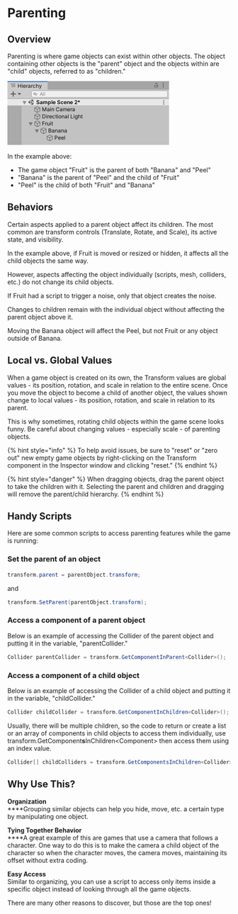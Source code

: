# Parenting

## Overview

Parenting is where game objects can exist within other objects. The object containing other objects is the "parent" object and the objects within are "child" objects, referred to as "children."

![](<../../.gitbook/assets/image (80).png>)

In the example above:

* The game object "Fruit" is the parent of both "Banana" and "Peel"
* "Banana" is the parent of "Peel" and the child of "Fruit"
* "Peel" is the child of both "Fruit" and "Banana"

## **Behaviors**

Certain aspects applied to a parent object affect its children. The most common are transform controls (Translate, Rotate, and Scale), its active state, and visibility.

In the example above, if Fruit is moved or resized or hidden, it affects all the child objects the same way.

However, aspects affecting the object individually (scripts, mesh, colliders, etc.) do not change its child objects.

If Fruit had a script to trigger a noise, only that object creates the noise.

Changes to children remain with the individual object without affecting the parent object above it.

Moving the Banana object will affect the Peel, but not Fruit or any object outside of Banana.

## Local vs. Global Values

When a game object is created on its own, the Transform values are global values - its position, rotation, and scale in relation to the entire scene. Once you move the object to become a child of another object, the values shown change to local values - its position, rotation, and scale in relation to its parent. 

This is why sometimes, rotating child objects within the game scene looks funny. Be careful about changing values - especially scale - of parenting objects.

{% hint style="info" %}
To help avoid issues, be sure to "reset" or "zero out" new empty game objects by right-clicking on the Transform component in the Inspector window and clicking "reset."
{% endhint %}

{% hint style="danger" %}
When dragging objects, drag the parent object to take the children with it. Selecting the parent and children and dragging will remove the parent/child hierarchy.
{% endhint %}

## Handy Scripts

Here are some common scripts to access parenting features while the game is running:

### **Set the parent of an object**

```csharp
transform.parent = parentObject.transform;
```

and

```csharp
transform.SetParent(parentObject.transform);
```

### **Access a component of a parent object**

Below is an example of accessing the Collider of the parent object and putting it in the variable, "parentCollider."

```csharp
Collider parentCollider = transform.GetComponentInParent<Collider>();
```

### **Access a component of a child object**

Below is an example of accessing the Collider of a child object and putting it in the variable, "childCollider."

```csharp
Collider childCollider = transform.GetComponentInChildren<Collider>();
```

Usually, there will be multiple children, so the code to return or create a list or an array of components in child objects to access them individually, use transform.GetComponent**s**InChildren\<Component> then access them using an index value.

```csharp
Collider[] childColliders = transform.GetComponentsInChildren<Collider>();
```

## **Why Use This?**

**Organization**\
****Grouping similar objects can help you hide, move, etc. a certain type by manipulating one object.

**Tying Together Behavior**\
****A great example of this are games that use a camera that follows a character. One way to do this is to make the camera a child object of the character so when the character moves, the camera moves, maintaining its offset without extra coding.

**Easy Access**\
Similar to organizing, you can use a script to access only items inside a specific object instead of looking through all the game objects.

There are many other reasons to discover, but those are the top ones! 
